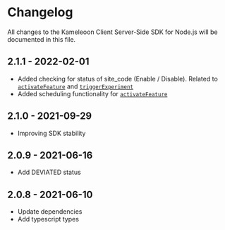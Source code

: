 # Changelog
All changes to the Kameleoon Client Server-Side SDK for Node.js will be documented in this file.

## 2.1.1 - 2022-02-01
* Added checking for status of site_code (Enable / Disable). Related to [`activateFeature`](https://developers.kameleoon.com/nodejs-sdk.html#activatefeature) and [`triggerExperiment`](https://developers.kameleoon.com/nodejs-sdk.html#triggerexperiment)
* Added scheduling functionality for [`activateFeature`](https://developers.kameleoon.com/nodejs-sdk.html#activatefeature)

## 2.1.0 - 2021-09-29
* Improving SDK stability

## 2.0.9 - 2021-06-16
* Add DEVIATED status

## 2.0.8 - 2021-06-10
* Update dependencies
* Add typescript types
